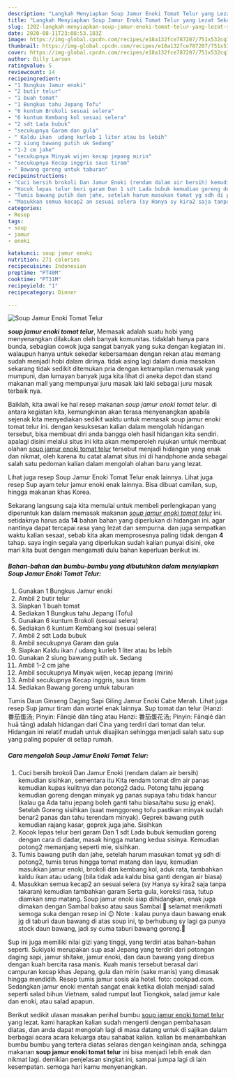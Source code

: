 ```yaml
---
description: "Langkah Menyiapkan Soup Jamur Enoki Tomat Telur yang Lezat Sekali"
title: "Langkah Menyiapkan Soup Jamur Enoki Tomat Telur yang Lezat Sekali"
slug: 1282-langkah-menyiapkan-soup-jamur-enoki-tomat-telur-yang-lezat-sekali
date: 2020-08-11T23:08:53.183Z
image: https://img-global.cpcdn.com/recipes/e18a132fce787207/751x532cq70/soup-jamur-enoki-tomat-telur-foto-resep-utama.jpg
thumbnail: https://img-global.cpcdn.com/recipes/e18a132fce787207/751x532cq70/soup-jamur-enoki-tomat-telur-foto-resep-utama.jpg
cover: https://img-global.cpcdn.com/recipes/e18a132fce787207/751x532cq70/soup-jamur-enoki-tomat-telur-foto-resep-utama.jpg
author: Billy Larson
ratingvalue: 5
reviewcount: 14
recipeingredient:
- "1 Bungkus Jamur enoki"
- "2 butir telur"
- "1 buah tomat"
- "1 Bungkus tahu Jepang Tofu"
- "6 kuntum Brokoli sesuai selera"
- "6 kuntum Kembang kol sesuai selera"
- "2 sdt Lada bubuk"
- "secukupnya Garam dan gula"
- " Kaldu ikan  udang kurleb 1 liter atau bs lebih"
- "2 siung bawang putih uk Sedang"
- "1-2 cm jahe"
- "secukupnya Minyak wijen kecap jepang mirin"
- "secukupnya Kecap inggris saus tiram"
- " Bawang goreng untuk taburan"
recipeinstructions:
- "Cuci bersih brokoli Dan Jamur Enoki (rendam dalam air bersih) kemudian sisihkan, sementara itu Kita rendam tomat dlm air panas kemudian kupas kulitnya dan potong2 dadu. Potong tahu jepang kemudian goreng dengan minyak yg panas supaya tahu tidak hancur (kalau ga Ada tahu jepang boleh ganti tahu biasa/tahu susu jg enak). Setelah Goreng sisihkan (saat menggoreng tofu pastikan minyak sudah benar2 panas dan tahu terendam minyak). Geprek bawang putih kemudian rajang kasar, geprek juga jahe. Sisihkan"
- "Kocok lepas telur beri garam Dan 1 sdt Lada bubuk kemudian goreng dengan cara di dadar, masak hingga matang kedua sisinya. Kemudian potong2 memanjang seperti mie, sisihkan."
- "Tumis bawang putih dan jahe, setelah harum masukan tomat yg sdh di potong2, tumis terus hingga tomat matang dan layu, kemudian masukkan jamur enoki, brokoli dan kembang kol, aduk rata, tambahkan kaldu ikan atau udang (bila tidak ada kaldu bisa ganti dengan air biasa)"
- "Masukkan semua kecap2 an sesuai selera (sy Hanya sy kira2 saja tanpa takaran) kemudian tambahkan garam Serta gula, koreksi rasa, tutup diamkan smp matang. Soup jamur enoki siap dihidangkan, enak juga dimakan dengan Sambal bakso atau saus Sambal 🤤 selamat menikmati semoga suka dengan resep ini 😉 Note : kalau punya daun bawang enak jg di taburi daun bawang di atas soup ini, tp berhubung sy lagi ga punya stock daun bawang, jadi sy cuma taburi bawang goreng.🙏"
categories:
- Resep
tags:
- soup
- jamur
- enoki

katakunci: soup jamur enoki 
nutrition: 271 calories
recipecuisine: Indonesian
preptime: "PT40M"
cooktime: "PT31M"
recipeyield: "1"
recipecategory: Dinner

---
```



![Soup Jamur Enoki Tomat Telur](https://img-global.cpcdn.com/recipes/e18a132fce787207/751x532cq70/soup-jamur-enoki-tomat-telur-foto-resep-utama.jpg)

<b><i>soup jamur enoki tomat telur</i></b>, Memasak adalah suatu hobi yang menyenangkan dilakukan oleh banyak komunitas. tidaklah hanya para bunda, sebagian cowok juga sangat banyak yang suka dengan kegiatan ini. walaupun hanya untuk sekedar kebersamaan dengan rekan atau memang sudah menjadi hobi dalam dirinya. tidak asing lagi dalam dunia masakan sekarang tidak sedikit ditemukan pria dengan ketrampilan memasak yang mumpuni, dan lumayan banyak juga kita lihat di aneka depot dan stand makanan mall yang mempunyai juru masak laki laki sebagai juru masak terbaik nya.

Baiklah, kita awali ke hal resep makanan <i>soup jamur enoki tomat telur</i>. di antara kegiatan kita, kemungkinan akan terasa menyenangkan apabila sejenak kita menyediakan sedikit waktu untuk memasak soup jamur enoki tomat telur ini. dengan kesuksesan kalian dalam mengolah hidangan tersebut, bisa membuat diri anda bangga oleh hasil hidangan kita sendiri. apalagi disini melalui situs ini kita akan memperoleh rujukan untuk membuat olahan <u>soup jamur enoki tomat telur</u> tersebut menjadi hidangan yang enak dan nikmat, oleh karena itu catat alamat situs ini di handphone anda sebagai salah satu pedoman kalian dalam mengolah olahan baru yang lezat.

Lihat juga resep Soup Jamur Enoki Tomat Telur enak lainnya. Lihat juga resep Sup ayam telur jamur enoki enak lainnya. Bisa dibuat camilan, sup, hingga makanan khas Korea.


Sekarang langsung saja kita memulai untuk membeli perlengkapan yang diperuntuk kan dalam memasak makanan <u><i>soup jamur enoki tomat telur</i></u> ini. setidaknya harus ada <b>14</b> bahan bahan yang diperlukan di hidangan ini. agar nantinya dapat tercapai rasa yang lezat dan sempurna. dan juga sempatkan waktu kalian sesaat, sebab kita akan memprosesnya paling tidak dengan <b>4</b> tahap. saya ingin segala yang diperlukan sudah kalian punyai disini, oke mari kita buat dengan mengamati dulu bahan keperluan berikut ini.

<!--inarticleads1-->

##### Bahan-bahan dan bumbu-bumbu yang dibutuhkan dalam menyiapkan Soup Jamur Enoki Tomat Telur:

1. Gunakan 1 Bungkus Jamur enoki
1. Ambil 2 butir telur
1. Siapkan 1 buah tomat
1. Sediakan 1 Bungkus tahu Jepang (Tofu)
1. Gunakan 6 kuntum Brokoli (sesuai selera)
1. Sediakan 6 kuntum Kembang kol (sesuai selera)
1. Ambil 2 sdt Lada bubuk
1. Ambil secukupnya Garam dan gula
1. Siapkan  Kaldu ikan / udang kurleb 1 liter atau bs lebih
1. Gunakan 2 siung bawang putih uk. Sedang
1. Ambil 1-2 cm jahe
1. Ambil secukupnya Minyak wijen, kecap jepang (mirin)
1. Ambil secukupnya Kecap inggris, saus tiram
1. Sediakan  Bawang goreng untuk taburan


Tumis Daun Ginseng Daging Sapi Giling Jamur Enoki Cabe Merah. Lihat juga resep Sup jamur tiram dan wortel enak lainnya. Sup tomat dan telur (Hanzi: 番茄蛋汤; Pinyin: Fānqié dàn tāng atau Hanzi: 番茄蛋花汤; Pinyin: Fānqié dàn huā tāng) adalah hidangan dari Cina yang terdiri dari tomat dan telur. Hidangan ini relatif mudah untuk disajikan sehingga menjadi salah satu sup yang paling populer di setiap rumah. 

<!--inarticleads2-->

##### Cara mengolah Soup Jamur Enoki Tomat Telur:

1. Cuci bersih brokoli Dan Jamur Enoki (rendam dalam air bersih) kemudian sisihkan, sementara itu Kita rendam tomat dlm air panas kemudian kupas kulitnya dan potong2 dadu. Potong tahu jepang kemudian goreng dengan minyak yg panas supaya tahu tidak hancur (kalau ga Ada tahu jepang boleh ganti tahu biasa/tahu susu jg enak). Setelah Goreng sisihkan (saat menggoreng tofu pastikan minyak sudah benar2 panas dan tahu terendam minyak). Geprek bawang putih kemudian rajang kasar, geprek juga jahe. Sisihkan
1. Kocok lepas telur beri garam Dan 1 sdt Lada bubuk kemudian goreng dengan cara di dadar, masak hingga matang kedua sisinya. Kemudian potong2 memanjang seperti mie, sisihkan.
1. Tumis bawang putih dan jahe, setelah harum masukan tomat yg sdh di potong2, tumis terus hingga tomat matang dan layu, kemudian masukkan jamur enoki, brokoli dan kembang kol, aduk rata, tambahkan kaldu ikan atau udang (bila tidak ada kaldu bisa ganti dengan air biasa)
1. Masukkan semua kecap2 an sesuai selera (sy Hanya sy kira2 saja tanpa takaran) kemudian tambahkan garam Serta gula, koreksi rasa, tutup diamkan smp matang. Soup jamur enoki siap dihidangkan, enak juga dimakan dengan Sambal bakso atau saus Sambal 🤤 selamat menikmati semoga suka dengan resep ini 😉 Note : kalau punya daun bawang enak jg di taburi daun bawang di atas soup ini, tp berhubung sy lagi ga punya stock daun bawang, jadi sy cuma taburi bawang goreng.🙏


Sup ini juga memiliki nilai gizi yang tinggi, yang terdiri atas bahan-bahan seperti. Sukiyaki merupakan sup asal Jepang yang terdiri dari potongan daging sapi, jamur shitake, jamur enoki, dan daun bawang yang direbus dengan kuah bercita rasa manis. Kuah manis tersebut berasal dari campuran kecap khas Jepang, gula dan mirin (sake manis) yang dimasak hingga mendidih. Resep tumis jamur sosis ala hotel. foto: cookpad.com. Sedangkan jamur enoki mentah sangat enak ketika diolah menjadi salad seperti salad bihun Vietnam, salad rumput laut Tiongkok, salad jamur kale dan enoki, atau salad apapun. 

Berikut sedikit ulasan masakan perihal bumbu <u>soup jamur enoki tomat telur</u> yang lezat. kami harapkan kalian sudah mengerti dengan pembahasan diatas, dan anda dapat mengolah lagi di masa datang untuk di sajikan dalam berbagai acara acara keluarga atau sahabat kalian. kalian bs menambahkan bumbu bumbu yang tertera diatas selaras dengan keinginan anda, sehingga makanan <b>soup jamur enoki tomat telur</b> ini bisa menjadi lebih enak dan nikmat lagi. demikian penjelasan singkat ini, sampai jumpa lagi di lain kesempatan. semoga hari kamu menyenangkan.
